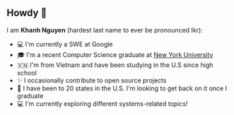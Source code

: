 <!--
**Kn99HN/Kn99HN** is a ✨ _special_ ✨ repository because its `README.md` (this file) appears on your GitHub profile.

Here are some ideas to get you started:

- 🔭 I’m currently working on ...
- 🌱 I’m currently learning ...
- 👯 I’m looking to collaborate on ...
- 🤔 I’m looking for help with ...
- 💬 Ask me about ...
- 📫 How to reach me: ...
- 😄 Pronouns: ...
- ⚡ Fun fact: ...
-->
## Howdy 👋

I am **Khanh Nguyen** (hardest last name to ever be pronounced Ikr):

- 💻 I'm currently a SWE at Google
- 🎓 I'm a recent Computer Science graduate at [New York University](https://www.nyu.edu/)
- 🇻🇳 I'm from Vietnam and have been studying in the U.S since high school
- ✨ I occasionally contribute to open source projects
- 🧭 I have been to 20 states in the U.S. I'm looking to get back on it once I graduate
- 💻 I'm currently exploring different systems-related topics!


